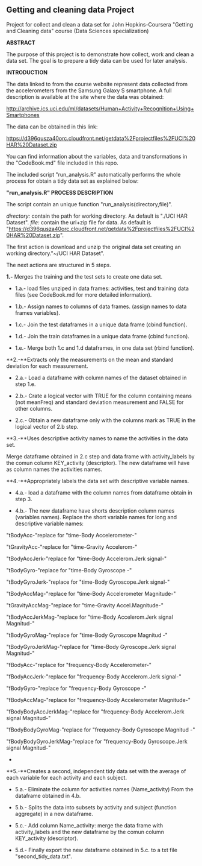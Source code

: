##  Getting and cleaning data Project   


Project for collect and clean a data set for John Hopkins-Coursera "Getting and Cleaning data" course (Data Sciences specialization)

 **ABSTRACT**  

The purpose of this project is to demonstrate how collect, work and clean a data set.  The goal is to prepare a tidy data can be used for later analysis.

**INTRODUCTION**

The data linked to from the course website represent data collected from the accelerometers from the Samsung Galaxy S smartphone. A full description is available at the site where the data was obtained: 

[http://archive.ics.uci.edu/ml/datasets/Human+Activity+Recognition+Using+Smartphones ](http://archive.ics.uci.edu/ml/datasets/Human+Activity+Recognition+Using+Smartphones )

The data can be obtained in this link:

[https://d396qusza40orc.cloudfront.net/getdata%2Fprojectfiles%2FUCI%20HAR%20Dataset.zip ](https://d396qusza40orc.cloudfront.net/getdata%2Fprojectfiles%2FUCI%20HAR%20Dataset.zip )

You can find information about the variables, data and transformations in the "CodeBook.md" file included in this repo.

The included script "run_analysis.R" automatically performs the whole process for obtain a tidy data set as explained below:

**"run_analysis.R" PROCESS DESCRIPTION**

The script contain an unique function "run_analysis(directory,file)". 

 *directory:* contain the path for working directory. As default is "./UCI HAR Dataset". 
 *file:* contain the url+zip file for data. As default is "https://d396qusza40orc.cloudfront.net/getdata%2Fprojectfiles%2FUCI%20HAR%20Dataset.zip".

 The first action is download and unzip the original data set creating an working directory."~/UCI HAR Dataset". 

 The next actions are structured in 5 steps.

  
**1.-** Merges the training and the test sets to create one data set.

- 1.a.- load files unziped in data frames: activities, test and training data files (see CodeBook.md for more detailed information). 
 
- 1.b.- Assign names to columns of data frames. (assign names to data frames variables). 

- 1.c.- Join the test dataframes in a unique data frame (cbind function).

- 1.d.- Join the train dataframes in a unique data frame (cbind function).

- 1.e.- Merge both 1.c and 1.d dataframes, in one data set (rbind function).


**2.-**Extracts only the measurements on the mean and standard deviation for each measurement. 

- 2.a.- Load a dataframe with column names of the dataset obtained in step 1.e.

- 2.b.- Crate a logical vector with TRUE for  the column containing means (not meanFreq) and standard deviation measurement and FALSE for other columns. 

- 2.c.- Obtain a new dataframe only with the columns mark as TRUE in the logical vector of 2.b step. 
  
**3.-**Uses descriptive activity names to name the activities in the data set.

  Merge dataframe obtained in 2.c step and data frame with activity_labels by the comun column KEY_activity  (descriptor). The new dataframe will have as column names the activities names.


**4.-**Appropriately labels the data set with descriptive variable names.
 
- 4.a.- load a dataframe with the column names from dataframe obtain in  step 3.

- 4.b.- The new dataframe have shorts description column names (variables names). Replace the short variable names for long and descriptive variable names:

"tBodyAcc-"replace  for "time-Body Accelerometer-"

"tGravityAcc-"replace  for "time-Gravity Accelerom-"

"tBodyAccJerk-"replace  for "time-Body Accelerom.Jerk signal-"

"tBodyGyro-"replace  for "time-Body Gyroscope -"

"tBodyGyroJerk-"replace  for "time-Body Gyroscope.Jerk signal-"

"tBodyAccMag-"replace  for "time-Body Accelerometer Magnitude-"

"tGravityAccMag-"replace  for "time-Gravity Accel.Magnitude-"

"tBodyAccJerkMag-"replace  for "time-Body Accelerom.Jerk signal Magnitud-"

"tBodyGyroMag-"replace  for "time-Body Gyroscope Magnitud -"

"tBodyGyroJerkMag-"replace  for "time-Body Gyroscope.Jerk signal Magnitud-"

"fBodyAcc-"replace  for "frequency-Body Accelerometer-"

"fBodyAccJerk-"replace  for "frequency-Body Accelerom.Jerk signal-"

"fBodyGyro-"replace  for "frequency-Body Gyroscope -"

"fBodyAccMag-"replace  for "frequency-Body Accelerometer Magnitude-"

"fBodyBodyAccJerkMag-"replace  for "frequency-Body Accelerom.Jerk signal Magnitud-"

"fBodyBodyGyroMag-"replace  for "frequency-Body Gyroscope Magnitud -"

"fBodyBodyGyroJerkMag-"replace  for "frequency-Body Gyroscope.Jerk signal Magnitud-"

-  
**5.-**Creates a second, independent tidy data set with the average of each variable for each activity and each subject.

- 5.a.- Eliminate the column for activities names (Name_activity) From the dataframe obtained in 4.b.

- 5.b.- Splits the data into subsets by activity and subject (function aggregate) in a new dataframe.

- 5.c.- Add column Name_activity: merge the data frame with activity_labels and the new dataframe by the comun column KEY_activity  (descriptor).

- 5.d.- Finally export the new dataframe obtained in 5.c. to a txt file "second_tidy_data.txt".

 